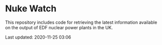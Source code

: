 # Nuke Watch

This repository includes code for retrieving the latest information available on the output of EDF nuclear power plants in the UK.

Last updated: 2020-11-25 03:06